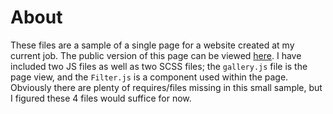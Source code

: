 # About

These files are a sample of a single page for a website created at my current job. The public version of this page can be viewed [here](https://www.arrivehotels.com/austin/gallery).  I have included two JS files as well as two SCSS files; the `gallery.js` file is the page view, and the `Filter.js` is a component used within the page. Obviously there are plenty of requires/files missing in this small sample, but I figured these 4 files would suffice for now.
